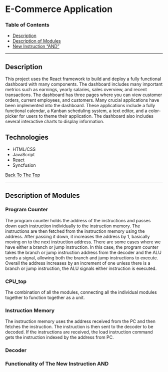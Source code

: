  # E-Commerce Application   

### Table of Contents

- [Description](#description)
- [Description of Modules](#description-of-modules)
- [New Instruction “AND”](#new-instruction-and)

---

## Description

This project uses the React framework to build and deploy a fully functional dashboard with many components. The dashboard includes many important metrics such as earnings, yearly salaries, sales overview,  and recent transactions. The dashboard has three pages where you can view customer orders, current employees, and customers. Many crucial applications have been implemented into the dashboard. These applications include a fully functional calendar, a Kanban scheduling system, a text editor, and a color-picker for users to theme their application. The dashboard also includes several interactive charts to display information.

## Technologies

- HTML/CSS
- JavaScript
- React
- Syncfusion 

[Back To The Top](#e-commerce-application)

---

## Description of Modules

### Program Counter

The program counter holds the address of the instructions and passes down each instruction individually to the instruction memory. The instructions are then fetched from the instruction memory using the address. After passing it down, it increases the address by 1, basically moving on to the next instruction address. There are some cases where we have either a branch or jump instruction. In this case, the program counter takes the branch or jump instruction address from the decoder and the ALU sends a signal, allowing both the branch and jump instructions to execute. Overall the address increases by an increment of one unless there is a branch or jump instruction, the ALU signals either instruction is executed.

### CPU_top

The combination of all the modules, connecting all the individual modules together to function together as a unit.

### Instruction Memory

The instruction memory uses the address received from the PC and then fetches the instruction. The instruction is then sent to the decoder to be decoded. If the instructions are received, the load instruction command gets the instruction indexed by the address from PC.
 

### Decoder



### Functionality of The New Instruction AND


